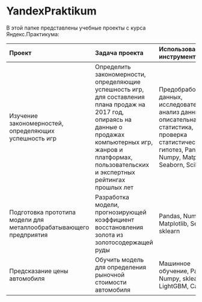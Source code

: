 # YandexPraktikum

В этой папке представлены учебные проекты с курса Яндекс.Практикума:


|	Проект |	Задача проекта	|	Использованные инструменты |
|:-----|:---|:---|
|Изучение закономерностей, определяющих успешность игр|	Определить закономерности, определяющие успешность игр, для составления плана продаж на 2017 год, опираясь на данные о продажах компьютерных игр, жанров и платформах, пользовательских и экспертных рейтингах прошлых лет	|Предобработка данных, исследовательский анализ данных, описательная статистика, проверка статистических гипотез, Pandas, Numpy, Matplotlib, Seaborn, SciP.|
 | Подготовка прототипа модели для металлообрабатывающего предприятия| Разработка модели, прогнозирующей коэффициент восстановления золота из золотосодержащей руды | Pandas, Numpy, Matplotlib, Seaborn, sklearn |
 | Предсказание цены автомобиля | Обучить модель для определения рыночной стоимости автомобиля | Машинное обучение, Pandas, Numpy, sklearn, LightGBM, CatBoost |
